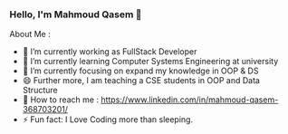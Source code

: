 ### Hello, I'm Mahmoud Qasem 👋


About Me :

- 🔭 I’m currently working as FullStack Developer
- 🌱 I’m currently learning Computer Systems Engineering at university
- 👯 I’m currently focusing on expand my knowledge in OOP & DS
- 😄 Further more, I am teaching a CSE students in OOP and Data Structure
- 💬 How to reach me : https://www.linkedin.com/in/mahmoud-qasem-368703201/
- ⚡ Fun fact: I Love Coding more than sleeping.

